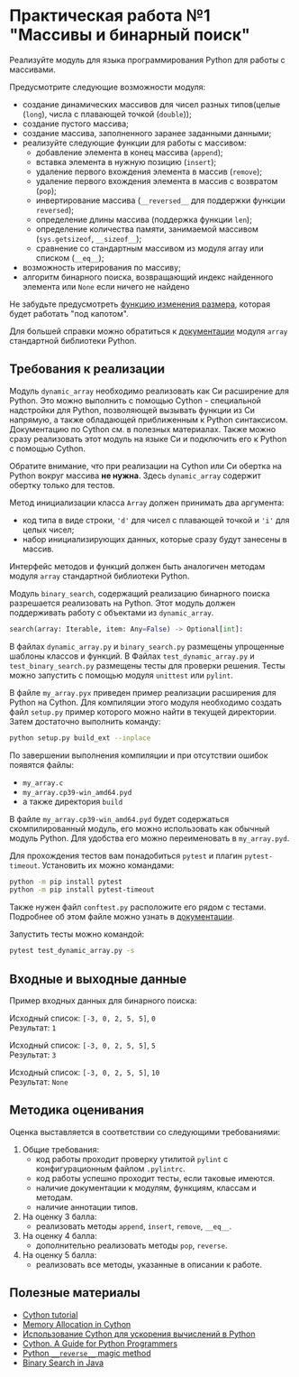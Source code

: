 # Практическая работа №1 "Массивы и бинарный поиск"

Реализуйте модуль для языка программирования Python для работы с
массивами. 

Предусмотрите следующие возможности модуля:
- создание динамических массивов для чисел разных типов(целые (`long`),
числа с плавающей точкой (`double`));
- создание пустого массива;
- создание массива, заполненного заранее заданными данными;
- реализуйте следующие функции для работы с массивом:
    - добавление элемента в конец массива (`append`);
    - вставка элемента в нужную позицию (`insert`);
    - удаление первого вхождения элемента в массив (`remove`);
    - удаление первого вхождения элемента в массив с возвратом (`pop`);
    - инвертирование массива (`__reversed__` для поддержки функции `reversed`);
    - определение длины массива (поддержка функции `len`);
    - определение количества памяти, занимаемой массивом (`sys.getsizeof`, `__sizeof__`);
    - сравнение со стандартным массивом из модуля array или списком (`__eq__`);
- возможность итерирования по массиву;
- алгоритм бинарного поиска, возвращающий индекс найденного элемента
или `None` если ничего не найдено

Не забудьте предусмотреть
[функцию изменения размера](https://en.wikipedia.org/wiki/Dynamic_array),
которая будет работать "под капотом".

Для большей справки можно обратиться к
[документации](https://docs.python.org/3/library/array.html) модуля
`array` стандартной библиотеки Python.

##  Требования к реализации

Модуль `dynamic_array` необходимо реализовать как Си расширение для
Python. Это можно выполнить с помощью Cython - специальной надстройки
для Python, позволяющей вызывать функции из Си напрямую, а также
обладающей приближенным к Python синтаксисом. Документацию по Cython
см. в полезных материалах. Также можно сразу реализовать этот модуль на
языке Си и подключить его к Python с помощью Cython.

Обратите внимание, что при реализации на Cython или Си обертка на Python
вокруг массива **не нужна**. Здесь `dynamic_array` содержит обертку
только для тестов.

<!-- В Python модуле
необходимо реализовать класс `Array`, которы будет служить оберткой над
вашим модулем на Си или Cython. -->

Метод инициализации класса `Array` должен принимать два аргумента:
- код типа в виде строки, `'d'` для чисел с плавающей точкой и `'i'`
для целых чисел;
- набор инициализирующих данных, которые сразу будут занесены в массив.

Интерфейс методов и функций должен быть аналогичен методам модуля
`array` стандартной библиотеки Python.

Модуль `binary_search`, содержащий реализацию бинарного поиска
разрешается реализовать на Python. Этот модуль должен поддерживать
работу с объектами из `dynamic_array`.

```python
search(array: Iterable, item: Any=False) -> Optional[int]:
```

В файлах `dynamic_array.py` и `binary_search.py` размещены упрощенные
шаблоны классов и функций. В Файлах `test_dynamic_array.py` и
`test_binary_search.py` размещены тесты для проверки решения. Тесты
можно запустить с помощью модуля `unittest` или `pylint`.

В файле `my_array.pyx` приведен пример реализации расширения для Python
на Cython. Для компиляции этого модуля необходимо создать файл
`setup.py` пример которого можно найти в текущей директории. Затем
достаточно выполнить команду:

```bash
python setup.py build_ext --inplace
```

По завершении выполнения компиляции и при отсутствии ошибок появятся файлы:
- `my_array.c`
- `my_array.cp39-win_amd64.pyd`
- а также директория `build`

В файле `my_array.cp39-win_amd64.pyd` будет содержаться скомпилированный
модуль, его можно использовать как обычный модуль Python. Для удобства
его можно переименовать в `my_array.pyd`.

Для прохождения тестов вам понадобиться `pytest` и плагин
`pytest-timeout`. Установить их можно командами:

```bash
python -m pip install pytest
python -m pip install pytest-timeout
```

Также нужен файл `conftest.py` расположите его рядом с тестами.
Подробнее об этом файле можно узнать в
[документации](https://docs.pytest.org/en/latest/example/markers.html).

Запустить тесты можно командой:

```bash
pytest test_dynamic_array.py -s
```

## Входные и выходные данные

Пример входных данных для бинарного поиска:

Исходный список: ```[-3, 0, 2, 5, 5]```, ```0```<br>
Результат: ```1```<br>

Исходный список: ```[-3, 0, 2, 5, 5]```, ```5```<br>
Результат: ```3```<br>

Исходный список: ```[-3, 0, 2, 5, 5]```, ```10```<br>
Результат: ```None```<br>

## Методика оценивания

Оценка выставляется в соответствии со следующими требованиями:

1) Общие требования:
    - код работы проходит проверку утилитой `pylint` с конфигурационным
    файлом `.pylintrc`.
    - код работы успешно проходит тесты, если таковые имеются.
    - наличие документации к модулям, функциям, классам и методам.
    - наличие аннотации типов.
2) На оценку 3 балла:
    - реализовать методы `append`, `insert`, `remove`, `__eq__`.
3) На оценку 4 балла:
    - дополнительно реализовать методы `pop`, `reverse`.
4) На оценку 5 балла:
    - реализовать все методы, указанные в описании к работе. 

## Полезные материалы

- [Cython tutorial](https://cython.readthedocs.io/en/latest/src/tutorial/cython_tutorial.html)
- [Memory Allocation in Cython](https://cython.readthedocs.io/en/latest/src/tutorial/memory_allocation.html)
- [Использование Cython для ускорения вычислений в Python](http://www.machinelearning.ru/wiki/images/5/52/Cython_Nikolaev.pdf)
- [Cython. A Guide for Python Programmers](http://www.jyguagua.com/wp-content/uploads/2017/03/OReilly.Cython-A-Guide-for-Python-Programmers.pdf)
- [Python `__reverse__` magic method](https://stackoverflow.com/questions/27638960/python-reverse-magic-method)
- [Binary Search in Java](https://stackabuse.com/binary-search-in-java/)
<!-- - [How to implement dynamic array in Python](https://www.educative.io/edpresso/how-to-implement-dynamic-array-in-python) -->
